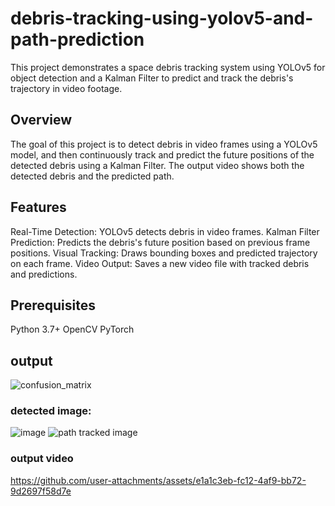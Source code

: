 # debris-tracking-using-yolov5-and-path-prediction

This project demonstrates a space debris tracking system using YOLOv5 for object detection and a Kalman Filter to predict and track the debris's trajectory in video footage.

## Overview
The goal of this project is to detect debris in video frames using a YOLOv5 model, and then continuously track and predict the future positions of the detected debris using a Kalman Filter. The output video shows both the detected debris and the predicted path.

## Features
Real-Time Detection: YOLOv5 detects debris in video frames.
Kalman Filter Prediction: Predicts the debris's future position based on previous frame positions.
Visual Tracking: Draws bounding boxes and predicted trajectory on each frame.
Video Output: Saves a new video file with tracked debris and predictions.

## Prerequisites
Python 3.7+
OpenCV
PyTorch

## output

![confusion_matrix](https://github.com/user-attachments/assets/2c8f8ea3-2b2e-4530-98d4-6e6feb93a85f)


### detected image:
![image](https://github.com/user-attachments/assets/1458de5d-242e-44a0-9805-abc9a176970a)
![path tracked image](https://github.com/user-attachments/assets/94eb5547-ef0d-4439-90c9-e8c8ff075ee5)


### output video
https://github.com/user-attachments/assets/e1a1c3eb-fc12-4af9-bb72-9d2697f58d7e



